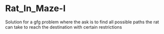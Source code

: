 # Rat_In_Maze-I
Solution for a gfg problem where the ask is to find all possible paths the rat can take to reach the destination with certain restrictions
